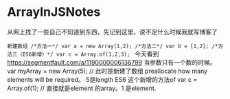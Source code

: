# ArrayInJSNotes
从网上找了一些自己不知道到东西，先记到这里，说不定什么时候我就写博客了


`新建数组
/*方法一*/
var a = new Array(1,2);
/*方法二*/
var b = [1,2];
/*方法三（ES6新增）*/
var c = Array.of(1,2,3);
`
今天看到
https://segmentfault.com/a/1190000006136799
当参数只有一个数的时候。
var myArray = new Array(5); // 此时是新建了数组 preallocate how many elements will be required。 5是length
ES6 这个新增的方法of
var c = Array.of(1);   // 直接就是element 的array。1 是element.

